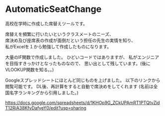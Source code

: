# AutomaticSeatChange

高校在学時に作成した席替えツールです。

席替えを頻繁に行いたいというクラスメートのニーズ、<br>
席決め及び座席表の作成が面倒だという担任の先生の実情を知り、<br>
私がExcelを１から勉強して作成したものになります。

大量のIF関数で作成しました。 
ひどいコードではありますが、
私がエンジニアを目指すきっかけとなったものなので、
思い出として残しています。(後にVLOOKUP関数を知る。。)

Googleスプレッドシートにほとんど同じものを上げました。
以下のリンクから閲覧可能です。
DL後、再計算をすると自動で席決めをしてくれます
(名前は全国名字ランキングから引用しました。)

https://docs.google.com/spreadsheets/d/1KHOp9G_ZCkUPAmRT1PTQtvZidT12RiA38KfvDafyeY0/edit?usp=sharing
